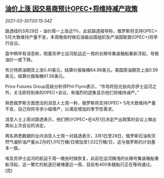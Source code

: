 <!--1617064263000-->
[油价上涨 因交易商预计OPEC+将维持减产政策](https://cn.reuters.com/article/oil-close-0329-mon-idCNKBS2BM00L)
------

<div><i>2021-03-30T00:15:34Z</i></div><p>路透纽约3月29日 - 油价周一上涨近1%，此前路透报导称，俄罗斯将支持OPEC+ 5月大致维持产量不变，本周晚些时候石油输出国组织及产油国联盟(OPEC+)将举行会议。</p><p>盘中稍早有消息称，阻塞苏伊士运河航运近一周的长赐号集装箱船重新浮起，导致油价一度下跌。</p><p>布兰特原油期货上涨0.41美元，结算价报每桶64.98美元。美国原油期货上涨0.59美元，结算价报每桶61.56美元。</p><p>Price Futures Group高级分析师Phil Flynn表示，“市场将目光投向苏伊士运河之外，关注即将到来的OPEC+会议，有强烈的迹象显示他们将维持减产。”</p><p>熟悉俄罗斯方面想法的消息人士周一称，俄罗斯将支持OPEC+ 5月大致维持产量不变，自己则将寻求小幅增产，以满足增加的季节性需求。</p><p>消息人士上周对路透表示，他们预计OPEC+在4月1日决定产出政策的会议上做出类似上次会议的决定。</p><p>两名熟悉数据的业内消息人士周一对路透表示，3月1日至28日，俄罗斯石油和天然气凝析油产量从2月的1,010万桶/日增加至1,022万桶/日，这与俄罗斯的计划基本一致。</p><p>埃及苏伊士运河的航运于周一晚些时候恢复，此前在运河搁浅的长赐号集装箱船重新浮起，这一繁忙的航道已被堵塞近一周，目前有400多艘船只正在等待通过。(完)</p>
